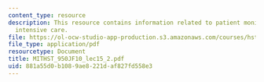 ```yaml
---
content_type: resource
description: This resource contains information related to patient monitoring and
  intensive care.
file: https://ol-ocw-studio-app-production.s3.amazonaws.com/courses/hst-950j-biomedical-computing-fall-2010/881a55d0b1089ae8221daf827fd558e3_MITHST_950JF10_lec15_2.pdf
file_type: application/pdf
resourcetype: Document
title: MITHST_950JF10_lec15_2.pdf
uid: 881a55d0-b108-9ae8-221d-af827fd558e3
---
```

